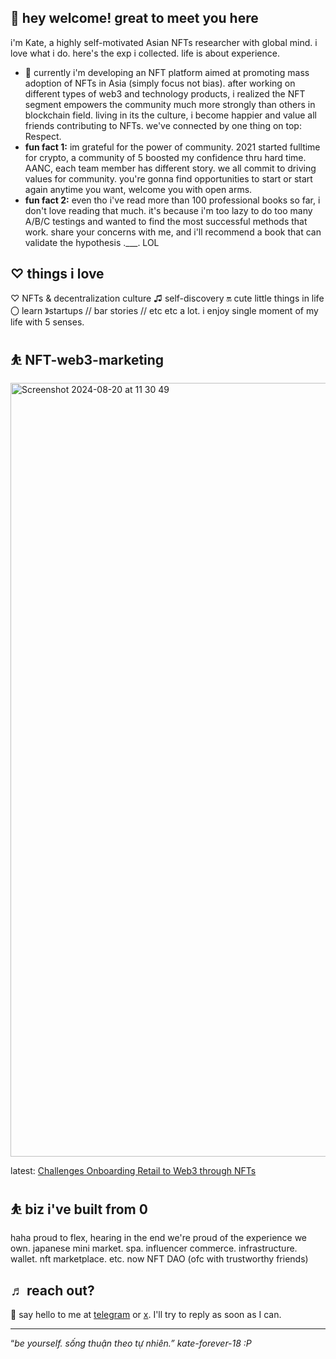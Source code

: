 ## 👋 hey welcome! great to meet you here

i'm Kate, a highly self-motivated Asian NFTs researcher with global mind. i love what i do. here's the exp i collected. life is about experience.

- 🌱 currently i'm developing an NFT platform aimed at promoting mass adoption of NFTs in Asia (simply focus not bias). after working on different types of web3 and technology products, i realized the NFT segment empowers the community much more strongly than others in blockchain field. living in its the culture, i become happier and value all friends contributing to NFTs. we've connected by one thing on top: Respect.
- **fun fact 1:** im grateful for the power of community. 2021 started fulltime for crypto, a community of 5 boosted my confidence thru hard time. AANC, each team member has different story. we all commit to driving values for community. you're gonna find opportunities to start or start again anytime you want, welcome you with open arms.
- **fun fact 2:** even tho i've read more than 100 professional books so far, i don't love reading that much. it's because i'm too lazy to do too many A/B/C testings and wanted to find the most successful methods that work. share your concerns with me, and i'll recommend a book that can validate the hypothesis .___. LOL

## ♡ things i love

♡ NFTs & decentralization culture ♫ self-discovery 🔛 cute little things in life 〇 learn 》startups // bar stories // etc etc a lot. i enjoy single moment of my life with 5 senses.

## ⛹️ NFT-web3-marketing

<img width="1238" alt="Screenshot 2024-08-20 at 11 30 49" src="https://github.com/user-attachments/assets/fccb192e-0b04-47a7-b44f-9097c720d12a">

latest: [Challenges Onboarding Retail to Web3 through NFTs](https://github.com/katedaynee/NFT-web3-marketing)

## ⛹️ biz i've built from 0

haha proud to flex, hearing in the end we're proud of the experience we own. japanese mini market. spa. influencer commerce. infrastructure. wallet. nft marketplace. etc. now NFT DAO (ofc with trustworthy friends)

## ♬ reach out?
💼 say hello to me at [telegram](t.me/katedaynee) or [x](x.com/katedaynee). I'll try to reply as soon as I can.

---

“*be yourself. sống thuận theo tự nhiên.” kate-forever-18 :P*
